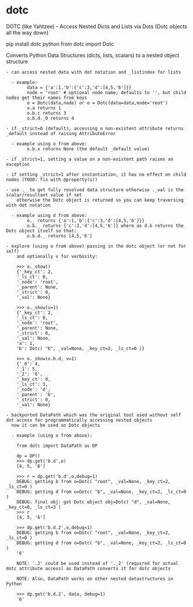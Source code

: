 # dotc
DOTC (like Yahtzee) - Access Nested Dicts and Lists via Dots (Dotc objects all the way down) 

pip install dotc
python
from dotc import Dotc

Converts Python Data Structures (dicts, lists, scalars) to a nested object structure

    - can access nested data with dot notation and _listindex for lists

      - example:
            data = {'a':1,'b':{'c':3,'d':[4,5,'6']}}
            node = 'root' # optional node name; defaults to '', but child nodes get their names from keys
            o = Dotc(data,node) or o = Dotc(data=data,node='root')
            o.a returns 1
            o.b.c returns 3
            o.b.d._0 returns 4
    
    - if _strict=0 (default), accessing a non-existent attribute returns _default instead of raising AttributeError

      - example using o from above:
            o.b.x returns None (the default _default value)

    - if _strict=1, setting a value on a non-existent path raises an exception

    - if setting _strict=1 after instantiation, it has no effect on child nodes (TODO: fix with @property(s))

    - use ._ to get fully resolved data structure otherwise ._val is the scalar/resultant value if set
        otherwise the Dotc object is returned so you can keep traversing with dot notation

      - example using d from above:
            o._ returns {'a':1,'b':{'c':3,'d':[4,5,'6']}}
            o.b._ returns {'c':3,'d':[4,5,'6']} where as d.b returns the Dotc object itself so that:
            o.b.d._ returns [4,5,'6']

    - explore (using o from above) passing in the dotc object (or not for self) 
        and optionally v for verbosity:
        
        >>> o._show()
        {'_key_ct': 2,
        '_ls_ct': 0,
        '_node': 'root',
        '_parent': None,
        '_strict': 0,
        '_val': None}

        >>> o._show(v=1)
        {'_key_ct': 2,
        '_ls_ct': 0,
        '_node': 'root',
        '_parent': None,
        '_strict': 0,
        '_val': None,
        'a': 1,
        'b': Dotc( "b", _val=None, _key_ct=2, _ls_ct=0 )}

        >>> o._show(o.b.d, v=1)
        {'_0': 4,
        '_1': 5,
        '_2': '6',
        '_key_ct': 0,
        '_ls_ct': 3,
        '_node': 'd',
        '_parent': 'b',
        '_strict': 0,
        '_val': None}

    - backported DataPath which was the original tool used without self dot access for programmatically accessing nested objects
      now it can be used on Dotc objects
      
      - example (using o from above):

        from dotc import DataPath as DP
        
        dp = DP()
        >>> dp.get('b.d',o)
        [4, 5, '6']

        >>> r = dp.get('b.d',o,debug=1)
        DEBUG: getting b from o=Dotc( "root", _val=None, _key_ct=2, _ls_ct=0 )
        DEBUG: getting d from o=Dotc( "b", _val=None, _key_ct=2, _ls_ct=0 )
        DEBUG: final obj: got Dotc object obj=Dotc( "d", _val=None, _key_ct=0, _ls_ct=3 )
        >>> r
        [4, 5, '6']

        >>> dp.get('b.d.2',o,debug=1)
        DEBUG: getting b from o=Dotc( "root", _val=None, _key_ct=2, _ls_ct=0 )
        DEBUG: getting d from o=Dotc( "b", _val=None, _key_ct=2, _ls_ct=0 )
        '6'

        NOTE: '.2' could be used instead of '._2' (required for actual dotc attribute access) as DataPath converts it for dotc objects

        NOTE: Also, DataPath works on other nested datastructures in Python

        >>> dp.get('b.d.2', data, debug=1)
        '6'
